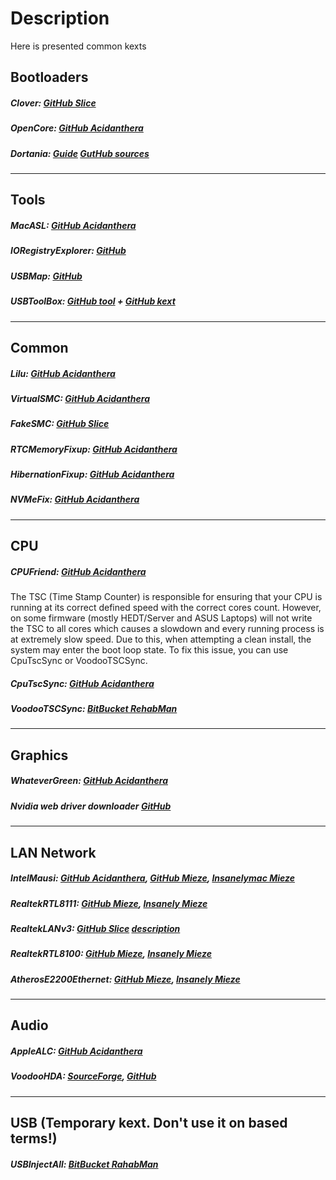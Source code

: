 # Description
Here is presented common kexts

## Bootloaders
##### Clover: [GitHub Slice](https://github.com/CloverHackyColor/CloverBootloader)
##### OpenCore: [GitHub Acidanthera](https://github.com/acidanthera/OpenCorePkg)
##### Dortania: [Guide](https://dortania.github.io/) [GutHub sources](https://github.com/dortania)
---
## Tools
##### MacASL: [GitHub Acidanthera](https://github.com/acidanthera/MaciASL)
##### IORegistryExplorer: [GitHub](https://github.com/khronokernel/IORegistryClone/blob/master/ioreg-302.zip)
##### USBMap: [GitHub](https://github.com/corpnewt/USBMap)
##### USBToolBox: [GitHub tool](https://github.com/USBToolBox/tool) + [GitHub kext](https://github.com/USBToolBox/kext)
---
## Common
##### Lilu: [GitHub Acidanthera](https://github.com/acidanthera/Lilu)
##### VirtualSMC: [GitHub Acidanthera](https://github.com/acidanthera/VirtualSMC)
##### FakeSMC: [GitHub Slice](https://github.com/CloverHackyColor/FakeSMC3_with_plugins)
##### RTCMemoryFixup: [GitHub Acidanthera](https://github.com/acidanthera/RTCMemoryFixup)
##### HibernationFixup: [GitHub Acidanthera](https://github.com/acidanthera/HibernationFixup)
##### NVMeFix: [GitHub Acidanthera](https://github.com/acidanthera/NVMeFix)
---
## CPU
##### CPUFriend: [GitHub Acidanthera](https://github.com/acidanthera/CPUFriend)

The TSC (Time Stamp Counter) is responsible for ensuring that your CPU is running at its correct defined speed with the correct cores count. However, on some firmware (mostly HEDT/Server and ASUS Laptops) will not write the TSC to all cores which causes a slowdown and every running process is at extremely slow speed. Due to this, when attempting a clean install, the system may enter the boot loop state.
To fix this issue, you can use CpuTscSync or VoodooTSCSync.
##### CpuTscSync: [GitHub Acidanthera](https://github.com/acidanthera/CpuTscSync)
##### VoodooTSCSync: [BitBucket RehabMan](https://bitbucket.org/RehabMan/voodootscsync/)
---
## Graphics
##### WhateverGreen: [GitHub Acidanthera](https://github.com/acidanthera/WhateverGreen)
##### Nvidia web driver downloader [GitHub](https://github.com/Benjamin-Dobell/nvidia-update)
---
## LAN Network
##### IntelMausi: [GitHub Acidanthera](https://github.com/acidanthera/IntelMausi), [GitHub Mieze](https://github.com/Mieze/IntelMausiEthernet), [Insanelymac Mieze](https://www.insanelymac.com/forum/files/file/396-intelmausiethernet/)
##### RealtekRTL8111: [GitHub Mieze](https://github.com/Mieze/RTL8111_driver_for_OS_X), [Insanely Mieze](https://www.insanelymac.com/forum/files/file/88-realtekrtl8111-binary/)
##### RealtekLANv3: [GitHub Slice](https://github.com/SergeySlice/RealtekLANv3) [description](https://www.insanelymac.com/forum/topic/286937-realtekr1000-v3/)
##### RealtekRTL8100: [GitHub Mieze](https://github.com/Mieze/RealtekRTL8100), [Insanely Mieze](https://www.insanelymac.com/forum/files/file/259-realtekrtl8100-binary/)
##### AtherosE2200Ethernet: [GitHub Mieze](https://github.com/Mieze/AtherosE2200Ethernet), [Insanely Mieze](https://www.insanelymac.com/forum/files/file/313-atherose2200ethernet/)
---
## Audio
##### AppleALC: [GitHub Acidanthera](https://github.com/acidanthera/AppleALC)
##### VoodooHDA: [SourceForge](https://sourceforge.net/projects/voodoohda/files/), [GitHub](https://github.com/chris1111/VoodooHDA-2.9.2-Clover-V14/releases)
---
## USB (Temporary kext. Don't use it on based terms!)
##### USBInjectAll: [BitBucket RahabMan](https://bitbucket.org/RehabMan/os-x-usb-inject-all/)
